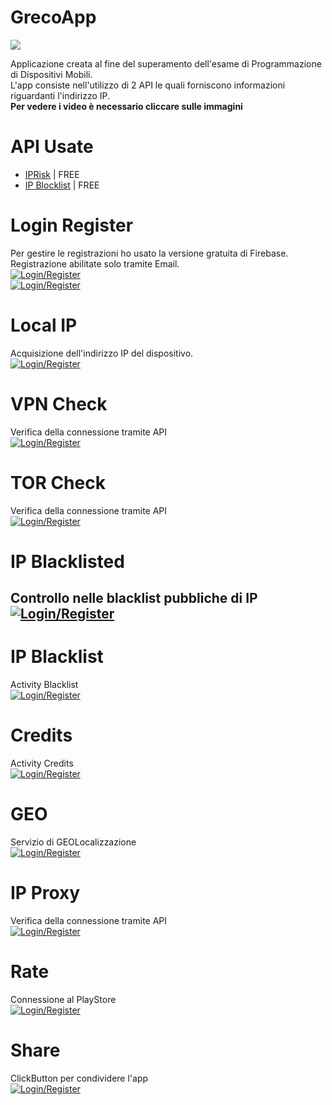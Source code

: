 # GrecoApp

![](https://github.com/aleff-github/AppGreco/blob/master/Unsupported.png)

Applicazione creata al fine del superamento dell'esame di Programmazione di Dispositivi Mobili.</br>
L'app consiste nell'utilizzo di 2 API le quali forniscono informazioni riguardanti l'indirizzo IP.</br>
**Per vedere i video è necessario cliccare sulle immagini**

# API Usate
- [IPRisk](https://rapidapi.com/iprisk/api/iprisk1) | FREE
- [IP Blocklist](https://rapidapi.com/neutrinoapi/api/ip-blocklist) | FREE

# Login Register
Per gestire le registrazioni ho usato la versione gratuita di Firebase.</br>
Registrazione abilitate solo tramite Email.</br>
[![Login/Register](https://i.ytimg.com/vi/9_zoCOLaqR0/hqdefault.jpg?sqp=-oaymwEcCPYBEIoBSFXyq4qpAw4IARUAAIhCGAFwAcABBg==&rs=AOn4CLAawRcrGdH_WEF-cDyafDmcd3TDuw)](https://www.youtube.com/watch?v=9_zoCOLaqR0)</br>
[![Login/Register](https://i.ytimg.com/vi/kJ7mVkpeeh0/hqdefault.jpg?sqp=-oaymwEcCPYBEIoBSFXyq4qpAw4IARUAAIhCGAFwAcABBg==&rs=AOn4CLDVxTNyPT6nOU5wNcR8To9f95eIJQ)](https://www.youtube.com/watch?v=kJ7mVkpeeh0)

# Local IP
Acquisizione dell'indirizzo IP del dispositivo.</br>
[![Login/Register](https://i.ytimg.com/vi/itRJVgf7rwI/hqdefault.jpg?sqp=-oaymwEcCPYBEIoBSFXyq4qpAw4IARUAAIhCGAFwAcABBg==&rs=AOn4CLD6mtV9n6zSWMNr8sngonSXtjOOyw)](https://www.youtube.com/watch?v=itRJVgf7rwI)

# VPN Check
Verifica della connessione tramite API</br>
[![Login/Register](https://i.ytimg.com/vi/--qWMmDuPgw/hqdefault.jpg?sqp=-oaymwEcCPYBEIoBSFXyq4qpAw4IARUAAIhCGAFwAcABBg==&rs=AOn4CLDen_X1IExZJMIbMeRthopy5Pxupw)](https://www.youtube.com/watch?v=--qWMmDuPgw)

# TOR Check
Verifica della connessione tramite API</br>
[![Login/Register](https://i.ytimg.com/vi/lUxkuKm9t0o/hqdefault.jpg?sqp=-oaymwEcCPYBEIoBSFXyq4qpAw4IARUAAIhCGAFwAcABBg==&rs=AOn4CLCiahC3cmHl3Az9jOB0KsScJKyUDw)](https://www.youtube.com/watch?v=lUxkuKm9t0o)

# IP Blacklisted
Controllo nelle blacklist pubbliche di IP</br>
[![Login/Register](https://i.ytimg.com/vi/x5ysf6n45Sk/hqdefault.jpg?sqp=-oaymwEcCPYBEIoBSFXyq4qpAw4IARUAAIhCGAFwAcABBg==&rs=AOn4CLD9YqTvfXFcQxwO-i1Uw78IKPevGA)](https://www.youtube.com/watch?v=x5ysf6n45Sk)
---
# IP Blacklist
Activity Blacklist</br>
[![Login/Register](https://i.ytimg.com/vi/uxmrwmMRSrU/hqdefault.jpg?sqp=-oaymwEcCPYBEIoBSFXyq4qpAw4IARUAAIhCGAFwAcABBg==&rs=AOn4CLBg7Y4V386qegCv2tBVpD2CbHM2Yw)](https://www.youtube.com/watch?v=uxmrwmMRSrU)

# Credits
Activity Credits</br>
[![Login/Register](https://i.ytimg.com/vi/J3b-MxJWcSc/hqdefault.jpg?sqp=-oaymwEcCPYBEIoBSFXyq4qpAw4IARUAAIhCGAFwAcABBg==&rs=AOn4CLDkeRj-fSrRfa_y9nogaKAmhCwMpg)](https://www.youtube.com/watch?v=J3b-MxJWcSc)

# GEO
Servizio di GEOLocalizzazione</br>
[![Login/Register](https://i.ytimg.com/vi/wjEAKGB1_y0/hqdefault.jpg?sqp=-oaymwEcCPYBEIoBSFXyq4qpAw4IARUAAIhCGAFwAcABBg==&rs=AOn4CLD-0RDGdy8dzmPVhb1PuedCWJ9YMw)](https://www.youtube.com/watch?v=wjEAKGB1_y0)

# IP Proxy
Verifica della connessione tramite API</br>
[![Login/Register](https://i.ytimg.com/vi/kOLXTa2UFv0/hqdefault.jpg?sqp=-oaymwEcCPYBEIoBSFXyq4qpAw4IARUAAIhCGAFwAcABBg==&rs=AOn4CLDPLWIYGIYL3tQWcFTyKzQBNIFN0w)](https://www.youtube.com/watch?v=kOLXTa2UFv0)

# Rate
Connessione al PlayStore</br>
[![Login/Register](https://i.ytimg.com/vi/hilbgVRkaM8/hqdefault.jpg?sqp=-oaymwEcCPYBEIoBSFXyq4qpAw4IARUAAIhCGAFwAcABBg==&rs=AOn4CLAriv6gzRDDfVVsMYbhrPw0ncwKnw)](https://www.youtube.com/watch?v=hilbgVRkaM8)

# Share
ClickButton per condividere l'app</br>
[![Login/Register](https://i.ytimg.com/vi/GJMz_NNXFMg/hqdefault.jpg?sqp=-oaymwEcCPYBEIoBSFXyq4qpAw4IARUAAIhCGAFwAcABBg==&rs=AOn4CLAr-QxA90iGt2OUZhsw8qF53cfKwA)](https://www.youtube.com/watch?v=GJMz_NNXFMg)
